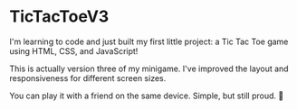 # TicTacToeV3

I'm learning to code and just built my first little project: a Tic Tac Toe game using HTML, CSS, and JavaScript!

This is actually version three of my minigame. I've improved the layout and responsiveness for different screen sizes.

You can play it with a friend on the same device. Simple, but still proud. 💪
